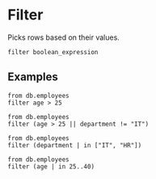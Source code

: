 # Filter

Picks rows based on their values.

```prql no-eval
filter boolean_expression
```

## Examples

```prql
from db.employees
filter age > 25
```

```prql
from db.employees
filter (age > 25 || department != "IT")
```

```prql
from db.employees
filter (department | in ["IT", "HR"])
```

```prql
from db.employees
filter (age | in 25..40)
```
